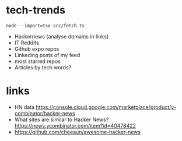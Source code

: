 # tech-trends
```shell
node --import=tsx src/fetch.ts 
```


- Hackernews (analyse domains in links)
- IT Reddits
- Github expo repos
- Linkeding posts of my feed
- most starred repos
- Articles by tech words?

# links
- HN data https://console.cloud.google.com/marketplace/product/y-combinator/hacker-news
- What sites are similar to Hacker News? https://news.ycombinator.com/item?id=40478422
- https://github.com/cheeaun/awesome-hacker-news
